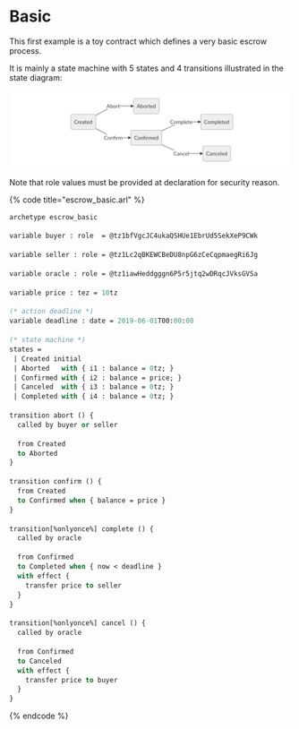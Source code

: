 # Basic

This first example is a toy contract which defines a very basic escrow process.

It is mainly a state machine with 5 states and 4 transitions illustrated in the state diagram:

![](../../.gitbook/assets/escrow_simple2.png)

Note that role values must be provided at declaration for security reason.

{% code title="escrow\_basic.arl" %}
```ocaml
archetype escrow_basic

variable buyer : role  = @tz1bfVgcJC4ukaQSHUe1EbrUd5SekXeP9CWk

variable seller : role = @tz1Lc2qBKEWCBeDU8npG6zCeCqpmaegRi6Jg

variable oracle : role = @tz1iawHeddgggn6P5r5jtq2wDRqcJVksGVSa

variable price : tez = 10tz

(* action deadline *)
variable deadline : date = 2019-06-01T00:00:00

(* state machine *)
states =
 | Created initial
 | Aborted   with { i1 : balance = 0tz; }
 | Confirmed with { i2 : balance = price; }
 | Canceled  with { i3 : balance = 0tz; }
 | Completed with { i4 : balance = 0tz; }

transition abort () {
  called by buyer or seller

  from Created
  to Aborted
}

transition confirm () {
  from Created
  to Confirmed when { balance = price }
}

transition[%onlyonce%] complete () {
  called by oracle

  from Confirmed
  to Completed when { now < deadline }
  with effect {
    transfer price to seller
  }
}

transition[%onlyonce%] cancel () {
  called by oracle

  from Confirmed
  to Canceled
  with effect {
    transfer price to buyer
  }
}

```
{% endcode %}

